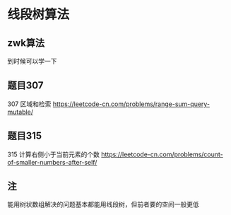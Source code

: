 # 线段树算法
## zwk算法
到时候可以学一下
## 题目307
307 区域和检索
https://leetcode-cn.com/problems/range-sum-query-mutable/
## 题目315
315 计算右侧小于当前元素的个数
https://leetcode-cn.com/problems/count-of-smaller-numbers-after-self/
## 注
能用树状数组解决的问题基本都能用线段树，但前者要的空间一般更低
